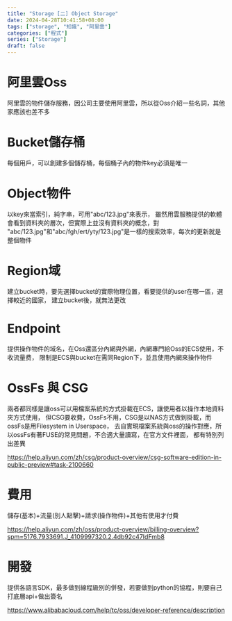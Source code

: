 ```yaml
---
title: "Storage [二] Object Storage"
date: 2024-04-28T10:41:58+08:00
tags: ["storage", "知識", "阿里雲"]
categories: ["程式"]
series: ["Storage"]
draft: false
---
```


# 阿里雲Oss
阿里雲的物件儲存服務，因公司主要使用阿里雲，所以從Oss介紹一些名詞，其他家應該也差不多

# Bucket儲存桶
每個用戶，可以創建多個儲存桶，每個桶子內的物件key必須是唯一

# Object物件
以key來當索引，純字串，可用"abc/123.jpg"來表示，
雖然用雲服務提供的軟體會看到資料夾的層次，但實際上並沒有資料夾的概念，對
"abc/123.jpg"和"abc/fgh/ert/yty/123.jpg"是一樣的搜索效率，每次的更新就是整個物件

# Region域
建立bucket時，要先選擇bucket的實際物理位置，看要提供的user在哪一區，選擇較近的國家，
建立bucket後，就無法更改

# Endpoint
提供操作物件的域名，在Oss還區分內網與外網，內網專門給Oss的ECS使用，不收流量费，
限制是ECS與bucket在需同Region下，並且使用內網來操作物件


# OssFs 與 CSG
兩者都同樣是讓oss可以用檔案系統的方式掛載在ECS，讓使用者以操作本地資料夾方式使用，
但CSG要收費，OssFs不用，CSG是以NAS方式做到掛載，而ossFs是用Filesystem in Userspace，
去自實現檔案系統與oss的操作對應，所以ossFs有著FUSE的常見問題，不合適大量讀寫，在官方文件裡面，
都有特別列出差異

https://help.aliyun.com/zh/csg/product-overview/csg-software-edition-in-public-preview#task-2100660


# 費用
儲存(基本)+流量(別人點擊)+請求(操作物件)+其他有使用才付費

https://help.aliyun.com/zh/oss/product-overview/billing-overview?spm=5176.7933691.J_4109997320.2.4db92c47IdFmb8

# 開發
提供各語言SDK，最多做到線程級別的併發，若要做到python的協程，則要自己打底層api+做出簽名

https://www.alibabacloud.com/help/tc/oss/developer-reference/description